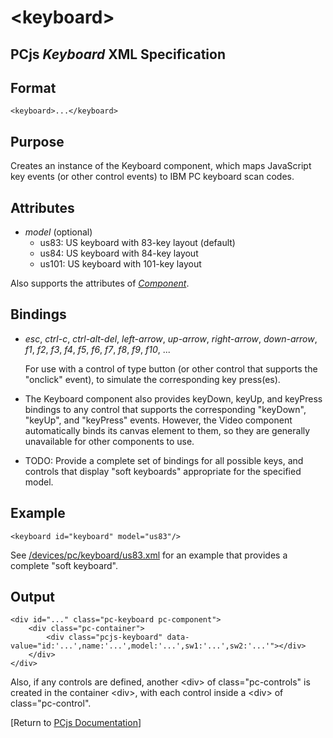 &lt;keyboard&gt;
===

PCjs *Keyboard* XML Specification
---

Format
---
	<keyboard>...</keyboard>

Purpose
---
Creates an instance of the Keyboard component, which maps JavaScript key events (or other control events) to
IBM PC keyboard scan codes.

Attributes
---
* *model* (optional)
	* us83: US keyboard with 83-key layout (default)
	* us84: US keyboard with 84-key layout
	* us101: US keyboard with 101-key layout
	
Also supports the attributes of *[Component](/docs/pcjs/component/)*.

Bindings
---
 *	*esc*, *ctrl-c*, *ctrl-alt-del*, *left-arrow*, *up-arrow*, *right-arrow*, *down-arrow*, *f1*, *f2*, *f3*, *f4*, *f5*, *f6*, *f7*, *f8*, *f9*, *f10*, ...

	For use with a control of type button (or other control that supports the "onclick" event), to simulate the
	corresponding key press(es).
	
 *	The Keyboard component also provides keyDown, keyUp, and keyPress bindings to any control that supports the
corresponding "keyDown", "keyUp", and "keyPress" events. However, the Video component automatically binds its canvas
element to them, so they are generally unavailable for other components to use.
	
 *	TODO: Provide a complete set of bindings for all possible keys, and controls that display "soft keyboards" appropriate
for the specified model.

Example
---
	<keyboard id="keyboard" model="us83"/>

See [/devices/pc/keyboard/us83.xml](/devices/pc/keyboard/us83.xml) for an example that provides a complete "soft keyboard".

Output
---
	<div id="..." class="pc-keyboard pc-component">
		<div class="pc-container">
			<div class="pcjs-keyboard" data-value="id:'...',name:'...',model:'...',sw1:'...',sw2:'...'"></div>
		</div>
	</div>

Also, if any controls are defined, another &lt;div&gt; of class="pc-controls" is created in the container &lt;div&gt;,
with each control inside a &lt;div&gt; of class="pc-control".

[Return to [PCjs Documentation](..)]
